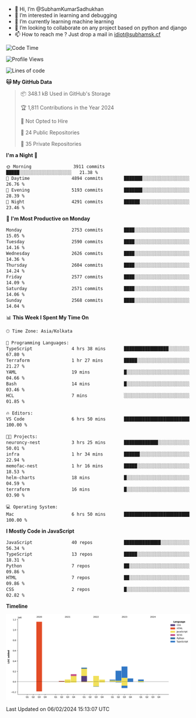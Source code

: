 - 👋 Hi, I’m @SubhamKumarSadhukhan
- 👀 I’m interested in learning and debugging
- 🌱 I’m currently learning machine learning
- 💞️ I’m looking to collaborate on any project based on python and django
- 📫 How to reach me ?
      Just drop a mail in idiot@subhamsk.cf

<!---
SubhamKumarSadhukhan/SubhamKumarSadhukhan is a ✨ special ✨ repository because its `README.md` (this file) appears on your GitHub profile.
You can click the Preview link to take a look at your changes.
--->


<!--START_SECTION:waka-->
![Code Time](http://img.shields.io/badge/Code%20Time-1%2C926%20hrs%203%20mins-blue)

![Profile Views](http://img.shields.io/badge/Profile%20Views-0-blue)

![Lines of code](https://img.shields.io/badge/From%20Hello%20World%20I%27ve%20Written-2.4%20million%20lines%20of%20code-blue)

**🐱 My GitHub Data** 

> 📦 348.1 kB Used in GitHub's Storage 
 > 
> 🏆 1,811 Contributions in the Year 2024
 > 
> 🚫 Not Opted to Hire
 > 
> 📜 24 Public Repositories 
 > 
> 🔑 35 Private Repositories 
 > 
**I'm a Night 🦉** 

```text
🌞 Morning                3911 commits        █████░░░░░░░░░░░░░░░░░░░░   21.38 % 
🌆 Daytime                4894 commits        ███████░░░░░░░░░░░░░░░░░░   26.76 % 
🌃 Evening                5193 commits        ███████░░░░░░░░░░░░░░░░░░   28.39 % 
🌙 Night                  4291 commits        ██████░░░░░░░░░░░░░░░░░░░   23.46 % 
```
📅 **I'm Most Productive on Monday** 

```text
Monday                   2753 commits        ████░░░░░░░░░░░░░░░░░░░░░   15.05 % 
Tuesday                  2590 commits        ████░░░░░░░░░░░░░░░░░░░░░   14.16 % 
Wednesday                2626 commits        ████░░░░░░░░░░░░░░░░░░░░░   14.36 % 
Thursday                 2604 commits        ████░░░░░░░░░░░░░░░░░░░░░   14.24 % 
Friday                   2577 commits        ████░░░░░░░░░░░░░░░░░░░░░   14.09 % 
Saturday                 2571 commits        ████░░░░░░░░░░░░░░░░░░░░░   14.06 % 
Sunday                   2568 commits        ████░░░░░░░░░░░░░░░░░░░░░   14.04 % 
```


📊 **This Week I Spent My Time On** 

```text
🕑︎ Time Zone: Asia/Kolkata

💬 Programming Languages: 
TypeScript               4 hrs 38 mins       █████████████████░░░░░░░░   67.80 % 
Terraform                1 hr 27 mins        █████░░░░░░░░░░░░░░░░░░░░   21.27 % 
YAML                     19 mins             █░░░░░░░░░░░░░░░░░░░░░░░░   04.66 % 
Bash                     14 mins             █░░░░░░░░░░░░░░░░░░░░░░░░   03.46 % 
HCL                      7 mins              ░░░░░░░░░░░░░░░░░░░░░░░░░   01.85 % 

🔥 Editors: 
VS Code                  6 hrs 50 mins       █████████████████████████   100.00 % 

🐱‍💻 Projects: 
neuroncy-nest            3 hrs 25 mins       █████████████░░░░░░░░░░░░   50.01 % 
infra                    1 hr 34 mins        ██████░░░░░░░░░░░░░░░░░░░   22.94 % 
memofac-nest             1 hr 16 mins        █████░░░░░░░░░░░░░░░░░░░░   18.53 % 
helm-charts              18 mins             █░░░░░░░░░░░░░░░░░░░░░░░░   04.59 % 
terraform                16 mins             █░░░░░░░░░░░░░░░░░░░░░░░░   03.90 % 

💻 Operating System: 
Mac                      6 hrs 50 mins       █████████████████████████   100.00 % 
```

**I Mostly Code in JavaScript** 

```text
JavaScript               40 repos            ██████████████░░░░░░░░░░░   56.34 % 
TypeScript               13 repos            █████░░░░░░░░░░░░░░░░░░░░   18.31 % 
Python                   7 repos             ██░░░░░░░░░░░░░░░░░░░░░░░   09.86 % 
HTML                     7 repos             ██░░░░░░░░░░░░░░░░░░░░░░░   09.86 % 
CSS                      2 repos             █░░░░░░░░░░░░░░░░░░░░░░░░   02.82 % 
```



**Timeline**

![Lines of Code chart](https://raw.githubusercontent.com/SubhamKumarSadhukhan/SubhamKumarSadhukhan/main/assets/bar_graph.png)


 Last Updated on 06/02/2024 15:13:07 UTC
<!--END_SECTION:waka-->
